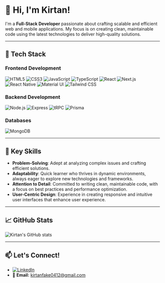 # 👋 Hi, I'm Kirtan!

I'm a **Full-Stack Developer** passionate about crafting scalable and efficient web and mobile applications. My focus is on creating clean, maintainable code using the latest technologies to deliver high-quality solutions.

---

## 🔧 Tech Stack

### **Frontend Development**

![HTML5](https://img.shields.io/badge/HTML5-E34F26?style=flat&logo=html5&logoColor=white)
![CSS3](https://img.shields.io/badge/CSS3-1572B6?style=flat&logo=css3&logoColor=white)
![JavaScript](https://img.shields.io/badge/JavaScript-323330?style=flat&logo=javascript&logoColor=F7DF1E)
![TypeScript](https://img.shields.io/badge/TypeScript-007ACC?style=flat&logo=typescript&logoColor=white)
![React](https://img.shields.io/badge/React-20232A?style=flat&logo=react&logoColor=61DAFB)
![Next.js](https://img.shields.io/badge/Next.js-000000?style=flat&logo=nextdotjs&logoColor=white)
![React Native](https://img.shields.io/badge/React_Native-20232A?style=flat&logo=react&logoColor=61DAFB)
![Material UI](https://img.shields.io/badge/Material--UI-0081CB?style=flat&logo=mui&logoColor=white)
![Tailwind CSS](https://img.shields.io/badge/Tailwind_CSS-38B2AC?style=flat&logo=tailwind-css&logoColor=white)

### **Backend Development**

![Node.js](https://img.shields.io/badge/Node.js-339933?style=flat&logo=nodedotjs&logoColor=white)
![Express](https://img.shields.io/badge/Express-000000?style=flat&logo=express&logoColor=white)
![tRPC](https://img.shields.io/badge/tRPC-2596be?style=flat&logo=trpc&logoColor=white)
![Prisma](https://img.shields.io/badge/Prisma-2D3748?style=flat&logo=prisma&logoColor=white)

### **Databases**

![MongoDB](https://img.shields.io/badge/MongoDB-47A248?style=flat&logo=mongodb&logoColor=white)

---

## 🌟 Key Skills

- **Problem-Solving**: Adept at analyzing complex issues and crafting efficient solutions.
- **Adaptability**: Quick learner who thrives in dynamic environments, always eager to explore new technologies and frameworks.
- **Attention to Detail**: Committed to writing clean, maintainable code, with a focus on best practices and performance optimization.
- **User-Centric Design**: Experience in creating responsive and intuitive user interfaces that enhance user experience.

---

## 📈 GitHub Stats

![Kirtan's GitHub stats](https://github-readme-stats.vercel.app/api?username=kirtanp04&show_icons=true&theme=radical)

---

## 📫 Let's Connect!

- [![LinkedIn](https://img.shields.io/badge/LinkedIn-0A66C2?style=flat&logo=linkedin&logoColor=white)](https://linkedin.com/in/kirtanp04)
- 📧 **Email:** [kirtanfake0412@gmail.com](mailto:kirtanpatel6189@gmail.com)
